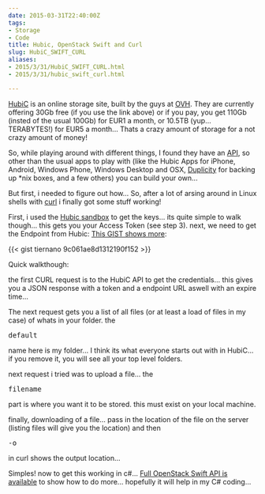 ```yaml
---
date: 2015-03-31T22:40:00Z
tags:
- Storage
- Code
title: Hubic, OpenStack Swift and Curl
slug: HubiC_SWIFT_CURL
aliases:
- 2015/3/31/HubiC_SWIFT_CURL.html
- 2015/3/31/hubic_swift_curl.html

---
```

 
 

[HubiC][1] is an online storage site, built by the guys at [OVH][2]. They are currently offering 30Gb free (if you use the link above) or if you pay, you get 110Gb (insted of the usual 100Gb) for EUR1 a month, or 10.5TB (yup... TERABYTES!) for EUR5 a month... Thats a crazy amount of storage for a not crazy amount of money! 

So, while playing around with different things, I found they have an [API][3], so other than the usual apps to play with (like the Hubic Apps for iPhone, Android, Windows Phone, Windows Desktop and OSX, [Duplicity][4] for backing up *nix boxes, and a few others) you can build your own...

But first, i needed to figure out how... So, after a lot of arsing around in Linux shells with [curl][5] i finally got some stuff working!

First, i used the [Hubic sandbox][6] to get the keys... its quite simple to walk though... this gets you your Access Token (see step 3). next, we need to get the Endpoint from Hubic: [This GIST shows more][7]: 

{{< gist tiernano 9c061ae8d1312190f152 >}}


Quick walkthough:

the first CURL request is to the HubiC API to get the credentials... this gives you a JSON response with a token and a endpoint URL aswell with an expire time... 

The next request gets you a list of all files (or at least a load of files in my case) of whats in your folder. the <pre>default</pre> name here is my folder... I think its what everyone starts out with in HubiC... if you remove it, you will see all your top level folders.

next request i tried was to upload a file... the <pre>filename</pre> part is where you want it to be stored. this must exist on your local machine. 

finally, downloading of a file... pass in the location of the file on the server (listing files will give you the location) and then <pre>-o</pre> in curl shows the output location... 

Simples! now to get this working in c#... [Full OpenStack Swift API is available][8] to show how to do more... hopefully it will help in my C# coding...


[1]: https://hubic.com/home/new/?referral=GMSQVQ
[2]: http://www.ovh.com
[3]: https://api.hubic.com/
[4]: http://duplicity.nongnu.org/
[5]: http://curl.haxx.se/
[6]: https://api.hubic.com/sandbox/
[7]: https://gist.github.com/tiernano/9c061ae8d1312190f152#file-gistfile1-txt
[8]: http://developer.openstack.org/api-ref-objectstorage-v1.html